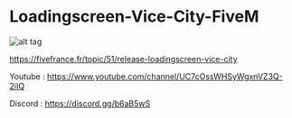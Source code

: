 # Loadingscreen-Vice-City-FiveM
![alt tag](https://img15.hostingpics.net/pics/793190c39f5b747558923c57506ead26cd78ba1a6ae394.png)

https://fivefrance.fr/topic/51/release-loadingscreen-vice-city

Youtube : https://www.youtube.com/channel/UC7cOssWHSyWgxnVZ3Q-2iIQ

Discord : https://discord.gg/b6aB5wS
